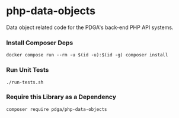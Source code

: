 # php-data-objects

Data object related code for the PDGA's back-end PHP API systems.

### Install Composer Deps

```
docker compose run --rm -u $(id -u):$(id -g) composer install
```

### Run Unit Tests

```
./run-tests.sh
```

### Require this Library as a Dependency

```
composer require pdga/php-data-objects
```
